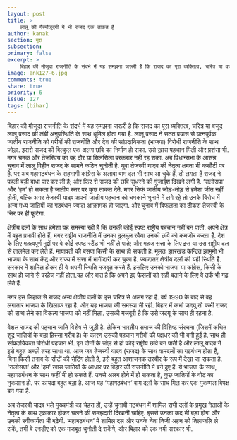 ```yaml
---
layout: post
title: >
    लालू की गैरमौजूदगी में भी राजद एक ताकत है
author: kanak
section: मुद्दा
subsection:
primary: false
excerpt: >
    बिहार की मौजूदा राजनीति के संदर्भ में यह समझना जरूरी है कि राजद का पूरा व्यक्तित्व, चरित्र या वजूद लालू प्रसाद की लंबी अनुपस्थिति के साथ धूमिल होता गया है. लालू प्रसाद ने सतत प्रयास से यत्नपूर्वक जातीय राजनीति को गरीबों की राजनीति और देश की सांप्रदायिकता (भाजपा) विरोधी राजनीति के साथ जोड़ा. इससे राजद की बिल्कुल एक अलग छवि का निर्माण हो सका.
image: ank127-6.jpg
comments: true
share: true
priority: 6
issue: 127
tags: [bihar]
---
```


बिहार की मौजूदा राजनीति के संदर्भ में यह समझना जरूरी है कि राजद का पूरा व्यक्तित्व, चरित्र या वजूद लालू प्रसाद की लंबी अनुपस्थिति के साथ धूमिल होता गया है. लालू प्रसाद ने सतत प्रयास से यत्नपूर्वक जातीय राजनीति को गरीबों की राजनीति और देश की सांप्रदायिकता (भाजपा) विरोधी राजनीति के साथ जोड़ा. इससे राजद की बिल्कुल एक अलग छवि का निर्माण हो सका. उसे ख़ास पहचान मिली और प्रशंसा भी. मगर चमक और तेजस्विय का वह दौर या सिलसिला बरकरार नहीं रह सका. अब विधान्सभा के आसन्न चुनाव में लालू विहीन राजद के सामने कठिन चुनौती है. युवा तेजस्वी यादव की नेतृत्व क्षमता भी कसौटी पर है. पर अब महागठबंधन के सहभागी कांग्रेस के अलावा वाम दल भी साथ आ चुके हैं, तो लगता है राजद ने पहली बड़ी बाधा पार कर ली है; और फिर से राजद की छवि सुधरने की गुंजाईश दिखने लगी है. ‘रालोसपा’ और ‘हम’ हो सकता है जातीय स्तर पर कुछ ताकत देते. मगर सिर्फ जातीय जोड़-तोड़ से हमेशा जीत नहीं होती, बल्कि अगर तेजस्वी यादव अपनी जातीय पहचान को चमकाने भुनाने में लगे रहे तो उनके विरोध में अन्य मध्य जातियों का गठबंधन ज्यादा आक्रामक हो जाएगा. और चुनाव में विफलता का ठीकरा तेजस्वी के सिर पर ही फूटेगा.

क्षेत्रीय दलों के साथ हमेशा यह समस्या रही है कि उनकी कोई स्पष्ट राष्ट्रीय पहचान नहीं बन पाती. अपने क्षेत्र में बहुत प्रभावी होते हैं, मगर राष्ट्रीय राजनीति में उनका ढुलमुल रवैया उनकी छवि को कमजोर करता है. देश के लिए महत्वपूर्ण मुद्दों पर वे कोई स्पष्ट स्टैंड भी नहीं ले पाते; और महज सत्ता के लिए इस या उस राष्ट्रीय दल से तालमेल कर लेते हैं. मायावती की बसपा किसी के साथ हो सकती है. मूलतः झारखंड केन्द्रित झामुमो भी भाजपा के साथ केंद्र और राज्य में सत्ता में भागीदारी कर चुका है. ज्यादातर क्षेत्रीय दलों की यही स्थिति है. सरकार में शामिल होकर ही वे अपनी स्थिति मजबूत करते हैं. इसलिए उनको भाजपा या कांग्रेस, किसी के साथ हो जाने से परहेज नहीं होता.यह और बात है कि अपने इए फैसलों को सही बताने के लिए वे तर्क भी गढ़ लेते हैं.

मगर इस लिहाज से राजद अन्य क्षेत्रीय दलों के इस चरित्र से अलग रहा है. वर्ष 1990 के बाद से वह लगातार भाजपा के खिलाफ रहा है. और यह भाजपा की समस्या भी रही. बिहार में कभी जदयू तो कभी राजद को साथ लेने का विकल्प भाजपा को नहीं मिला. उसकी मजबूरी है कि उसे जदयू के साथ ही रहना है.


बेशल राजद की पहचान जाति विशेष से जुड़ी है. लेकिन भारतीय समाज की विशिष्ट संरचना (जिसमें कथित शूद्र जातियों के बड़ा हिस्सा गरीब है) के कारण उसकी पहचान गरीबों की पक्षधर की भी बनी हुई है. साथ ही सांप्रदायिकता विरोधी पहचान भी. इन दोनों के जोड़ से ही कोई राष्ट्रीय छवि बन पाती है और लालू यादव ने इसे बहुत अच्छी तरह साधा था. आज जब तेजस्वी यादव (राजद) के साथ वामदलों का गठबंधन होता है, बिना किसी तनाव के सीटों की सेटिंग होती है, इसे बहुत आशाजनक तस्वीर के रूप में देखा जा सकता है. 'रालोसपा' और 'हम' खास जातियों के आधार पर बिहार की राजनीति में बने हुए हैं. ये भाजपा के साथ, महागठबंधन के साथ कहीं भी हो सकते हैं. उनसे अलग होने में हो
सकता है, कुछ जातियों के वोट का नुकसान हो. पर फायदा बहुत बड़ा है. आज यह ‘महागठबंधन’ वाम दलों के साथ मिल कर एक मुकम्मल विपक्ष बन गया है.

अब तेजस्वी यादव भले मुख्यमंत्री का चेहरा हों, उन्हें चुनावी गठबंधन में शामिल सभी दलों के प्रमुख नेताओं के नेतृत्व के साथ एकाकार होकर चलने की समझदारी दिखानी चाहिए. इससे उनका कद भी बड़ा होगा और उनकी स्वीकार्यता भी बढ़ेगी. ‘महागठबंधन’ में शामिल दल और उनके नेता निजी अहन को तिलांजलि ले सकें, तभी वे एनडीए को एक मजबूत चुनौती दे सकेंगे, और बिहार को एक नयी सरकार भी.
